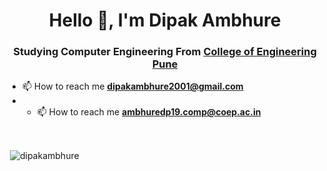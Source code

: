 <h1 align="center">Hello 👋, I'm Dipak Ambhure</h1>
<h3 align="center">Studying Computer Engineering From <a href="www.coep.org.in" >College of Engineering Pune</a></h3>

- 📫 How to reach me **dipakambhure2001@gmail.com**
- - 📫 How to reach me **ambhuredp19.comp@coep.ac.in**


<br>

<p>&nbsp;<img align="center" src="https://github-readme-stats.vercel.app/api?username=dipakambhure&show_icons=true&locale=en" alt="dipakambhure" /></p>
